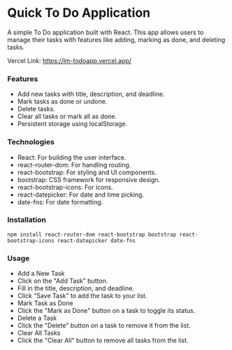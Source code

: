 # Quick To Do Application
A simple To Do application built with React. This app allows users to manage their tasks with features like adding, marking as done, and deleting tasks.

Vercel Link: https://lm-todoapp.vercel.app/

### Features
- Add new tasks with title, description, and deadline.
- Mark tasks as done or undone.
- Delete tasks.
- Clear all tasks or mark all as done.
- Persistent storage using localStorage.

### Technologies
- React: For building the user interface.
- react-router-dom: For handling routing.
- react-bootstrap: For styling and UI components.
- bootstrap: CSS framework for responsive design.
- react-bootstrap-icons: For icons.
- react-datepicker: For date and time picking.
- date-fns: For date formatting.

### Installation
```
npm install react-router-dom react-bootstrap bootstrap react-bootstrap-icons react-datepicker date-fns
```

### Usage
- Add a New Task
- Click on the "Add Task" button.
- Fill in the title, description, and deadline.
- Click "Save Task" to add the task to your list.
- Mark Task as Done
- Click the "Mark as Done" button on a task to toggle its status.
- Delete a Task
- Click the "Delete" button on a task to remove it from the list.
- Clear All Tasks
- Click the "Clear All" button to remove all tasks from the list.
